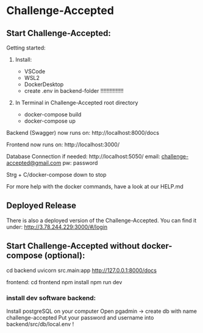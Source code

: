 # Challenge-Accepted

## Start Challenge-Accepted:

Getting started:

1. Install:

   - VSCode
   - WSL2
   - DockerDesktop
   - create .env in backend-folder !!!!!!!!!!!!!!!

2. In Terminal in Challenge-Accepted root directory
   - docker-compose build
   - docker-compose up

Backend (Swagger) now runs on:
http://localhost:8000/docs

Frontend now runs on:
http://localhost:3000/

Database Connection if needed:
http://localhost:5050/
email: challenge-accepted@gmail.com
pw: password

Strg + C/docker-compose down to stop

For more help with the docker commands, have a look at our HELP.md

## Deployed Release

There is also a deployed version of the Challenge-Accepted.
You can find it under: http://3.78.244.229:3000/#/login

## Start Challenge-Accepted without docker-compose (optional):

cd backend
uvicorn src.main:app
http://127.0.0.1:8000/docs

frontend:
cd frontend
npm install
npm run dev

### install dev software backend:

Install postgreSQL on your computer
Open pgadmin -> create db with name challenge-accepted
Put your password and username into backend/src/db/local.env !
